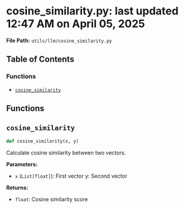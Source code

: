 # cosine_similarity.py: last updated 12:47 AM on April 05, 2025

**File Path:** `utils/llm/cosine_similarity.py`

## Table of Contents

### Functions

- [`cosine_similarity`](#cosine_similarity)

## Functions

## `cosine_similarity`

```python
def cosine_similarity(x, y)
```

Calculate cosine similarity between two vectors.

**Parameters:**

- `x` (`List[float]`): First vector
y: Second vector

**Returns:**

- `float`: Cosine similarity score
